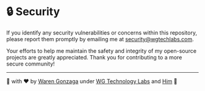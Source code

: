 # 🔒 Security

If you identify any security vulnerabilities or concerns within this repository, please report them promptly by emailing me at [security@wgtechlabs.com](mailto:security@wgtechlabs.com).

Your efforts to help me maintain the safety and integrity of my open-source projects are greatly appreciated. Thank you for contributing to a more secure community!

---

🔐 with ❤️ by [Waren Gonzaga](https://warengonzaga.com) under [WG Technology Labs](https://wgtechlabs.com) and [Him](https://www.youtube.com/watch?v=HHrxS4diLew&t=44s) 🙏
